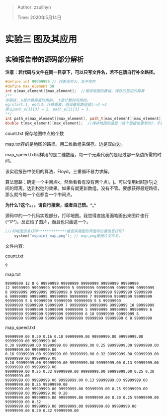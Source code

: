> Author: zzulihyn
>
> Time: 2020年5月14日

# 实验三 图及其应用

## 实验报告带的源码部分解析

**注意：若代码与文件在同一目录下，可以只写文件名，若不在请自行补全路径。**

```cpp
#define inf 99999999 // 代表无穷大，及不存在
#define max_element 50
int e[max_element][max_element];  //保存地图的数组，保存的是边的距离
/**
存路径,_e是计算距离时用的，_t是计算时间用的。
eg:start:1, end:3。计算距离，假设最短路径是1->2->3
那么path_e[1][3] = 2, path_e[2][3] = 3.
**/ 
int path_e[max_element][max_element], path_t[max_element][max_element];
double t[max_element][max_element];  //保存地图的速度（这个是报告里写的），不是速度，是经过(i->j)这一条边的所需时间
```

count.txt 保存地图中点的个数

map.txt存的是地图的路径。用二维数组来保存。边是双向边。

map_speed.txt同样用的是二维数组，每一个元素代表的是经过那一条边所需的时间。

该实验报告中使用的算法，Floyd。三重循环暴力求解。

算法思路：确定一个中间点k，然后看看有没有两个点i，j。可以使用k缩短i与j之间的距离。达到松弛的效果。如果有就更新数组。没有不管。要想获得最短路径，那么就令每一个点都当一个中间点。

**为什么?这个。。。请自行搜索，或者自己悟。^_^**

源码中的一个代码实现部分，打印地图。我觉得直接用画笔画出来图片也行(*^▽^*)。反正给了图片，而且也只画这一个。

```cpp
///将地图信息打印*************能否采用图形界面将位置信息打印?
    system("mspaint map.png"); // map.png是图片文件名。
```
文件内容:

count.txt

```
9
```

map.txt

```
99999999 12 8 6 99999999 99999999 99999999 99999999 99999999
12 99999999 99999999 99999999 5 99999999 99999999 99999999 99999999
8 99999999 99999999 99999999 8 99999999 99999999 99999999 99999999
6 99999999 99999999 99999999 99999999 7 99999999 99999999 99999999
99999999 5 8 99999999 99999999 99999999 5 6 99999999
99999999 99999999 99999999 7 99999999 99999999 99999999 10 99999999
99999999 99999999 99999999 99999999 5 99999999 99999999 99999999 6
99999999 99999999 99999999 99999999 6 10 99999999 99999999 8
99999999 99999999 99999999 99999999 99999999 99999999 6 8 99999999
```

map_speed.txt

```
99999999.00 0.30 0.16 0.10 99999999.00 99999999.00 99999999.00 99999999.00 99999999.00
0.30 99999999.00 99999999.00 99999999.00 0.25 99999999.00 99999999.00 99999999.00 99999999.00
0.16 99999999.00 99999999.00 99999999.00 0.32 99999999.00 99999999.00 99999999.00 99999999.00
0.10 99999999.00 99999999.00 99999999.00 99999999.00 0.13 99999999.00 99999999.00 99999999.00
99999999.00 0.25 0.32 99999999.00 99999999.00 99999999.00 0.25 0.30 99999999.00
99999999.00 99999999.00 99999999.00 0.13 99999999.00 99999999.00 99999999.00 0.25 99999999.00
99999999.00 99999999.00 99999999.00 99999999.00 0.25 99999999.00 99999999.00 99999999.00 0.20
99999999.00 99999999.00 99999999.00 99999999.00 0.30 0.25 99999999.00 99999999.00 0.32
99999999.00 99999999.00 99999999.00 99999999.00 99999999.00 99999999.00 0.20 0.32 99999999.00
```



